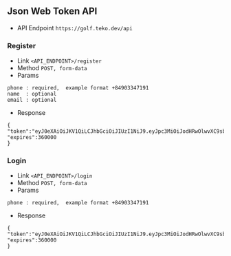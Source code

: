 ## Json Web Token API

* API Endpoint `https://golf.teko.dev/api`

### Register

* Link `<API_ENDPOINT>/register`
* Method `POST, form-data`
* Params

```textmate
phone : required,  example format +84903347191
name  : optional
email : optional
```

* Response 

```textmate
{
"token":"eyJ0eXAiOiJKV1QiLCJhbGciOiJIUzI1NiJ9.eyJpc3MiOiJodHRwOlwvXC9sb2NhbGhvc3Q6ODAwMFwvYXBpXC9sb2dpbiIsImlhdCI6MTU1NjE2ODgzMiwiZXhwIjoxNTU2NTI4ODMyLCJuYmYiOjE1NTYxNjg4MzIsImp0aSI6InFlQTlkeW1tV2R0ZXRRUksiLCJzdWIiOjIsInBydiI6Ijg3ZTBhZjFlZjlmZDE1ODEyZmRlYzk3MTUzYTE0ZTBiMDQ3NTQ2YWEifQ.CQDWigqCfXA5IDN11MHJZQFBGghfSyY7sQFVBa3MUKw",
"expires":360000
}
```


### Login

* Link `<API_ENDPOINT>/login`
* Method `POST, form-data`
* Params

```textmate
phone : required,  example format +84903347191
```

* Response 

```textmate
{
"token":"eyJ0eXAiOiJKV1QiLCJhbGciOiJIUzI1NiJ9.eyJpc3MiOiJodHRwOlwvXC9sb2NhbGhvc3Q6ODAwMFwvYXBpXC9sb2dpbiIsImlhdCI6MTU1NjE2ODgzMiwiZXhwIjoxNTU2NTI4ODMyLCJuYmYiOjE1NTYxNjg4MzIsImp0aSI6InFlQTlkeW1tV2R0ZXRRUksiLCJzdWIiOjIsInBydiI6Ijg3ZTBhZjFlZjlmZDE1ODEyZmRlYzk3MTUzYTE0ZTBiMDQ3NTQ2YWEifQ.CQDWigqCfXA5IDN11MHJZQFBGghfSyY7sQFVBa3MUKw",
"expires":360000
}
```